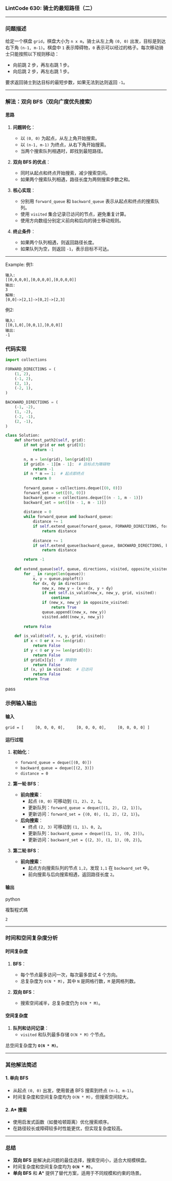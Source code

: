 


### LintCode 630: 骑士的最短路径（二）

---

### 问题描述

给定一个棋盘 `grid`，棋盘大小为 `n x m`，骑士从左上角 `(0, 0)` 出发，目标是到达右下角 `(n-1, m-1)`。棋盘中 `1` 表示障碍物，`0` 表示可以经过的格子。每次移动骑士只能按照以下规则移动：

- 向前跳 2 步，再左右跳 1 步。
- 向后跳 2 步，再左右跳 1 步。

要求返回骑士到达目标的最短步数，如果无法到达则返回 `-1`。

---

### 解法：双向 BFS（双向广度优先搜索）

#### 思路

1. **问题转化**：
    
    - 以 `(0, 0)` 为起点，从左上角开始搜索。
    - 以 `(n-1, m-1)` 为终点，从右下角开始搜索。
    - 当两个搜索队列相遇时，即找到最短路径。
2. **双向 BFS 的优点**：
    
    - 同时从起点和终点开始搜索，减少搜索空间。
    - 如果两个搜索队列相遇，路径长度为两侧搜索步数之和。
3. **核心实现**：
    
    - 分别用 `forward_queue` 和 `backward_queue` 表示从起点和终点的搜索队列。
    - 使用 `visited` 集合记录已访问的节点，避免重复计算。
    - 使用方向数组分别定义前向和后向的骑士移动规则。
4. **终止条件**：
    
    - 如果两个队列相遇，则返回路径长度。
    - 如果队列为空，则返回 `-1`，表示目标不可达。

---
Example:
例1:
```
输入:
[[0,0,0,0],[0,0,0,0],[0,0,0,0]]
输出:
3
解释:
[0,0]->[2,1]->[0,2]->[2,3]
```
例2:
```
输入:
[[0,1,0],[0,0,1],[0,0,0]]
输出:
-1
```


### 代码实现
```python
import collections

FORWARD_DIRECTIONS = (
    (1, 2),
    (-1, 2),
    (2, 1),
    (-2, 1),
)

BACKWARD_DIRECTIONS = (
    (-1, -2),
    (1, -2),
    (-2, -1),
    (2, -1),
)

class Solution:
    def shortest_path2(self, grid):
        if not grid or not grid[0]:
            return -1
            
        n, m = len(grid), len(grid[0])
        if grid[n - 1][m - 1]:  # 目标点为障碍物
            return -1
        if n * m == 1:  # 起点即终点
            return 0
            
        forward_queue = collections.deque([(0, 0)])
        forward_set = set([(0, 0)])
        backward_queue = collections.deque([(n - 1, m - 1)])
        backward_set = set([(n - 1, m - 1)])
        
        distance = 0
        while forward_queue and backward_queue:
            distance += 1
            if self.extend_queue(forward_queue, FORWARD_DIRECTIONS, forward_set, backward_set, grid):
                return distance
                
            distance += 1
            if self.extend_queue(backward_queue, BACKWARD_DIRECTIONS, backward_set, forward_set, grid):
                return distance

        return -1
                
    def extend_queue(self, queue, directions, visited, opposite_visited, grid):
        for _ in range(len(queue)):
            x, y = queue.popleft()
            for dx, dy in directions:
                new_x, new_y = (x + dx, y + dy)
                if not self.is_valid(new_x, new_y, grid, visited):
                    continue
                if (new_x, new_y) in opposite_visited:
                    return True
                queue.append((new_x, new_y))
                visited.add((new_x, new_y))
                
        return False
        
    def is_valid(self, x, y, grid, visited):
        if x < 0 or x >= len(grid):
            return False
        if y < 0 or y >= len(grid[0]):
            return False
        if grid[x][y]:  # 障碍物
            return False
        if (x, y) in visited:  # 已访问
            return False
        return True

```
pass


### 示例输入输出

#### 输入

`grid = [     [0, 0, 0, 0],     [0, 0, 0, 0],     [0, 0, 0, 0] ]`

#### 运行过程

1. **初始化**：
    
    - `forward_queue = deque([(0, 0)])`
    - `backward_queue = deque([(2, 3)])`
    - `distance = 0`
2. **第一轮 BFS**：
    
    - **前向搜索**：
        - 起点 `(0, 0)` 可移动到 `(1, 2)`、`2, 1`。
        - 更新队列：`forward_queue = deque([(1, 2), (2, 1)])`。
        - 更新访问：`forward_set = {(0, 0), (1, 2), (2, 1)}`。
    - **后向搜索**：
        - 终点 `(2, 3)` 可移动到 `(1, 1)`、`0, 2`。
        - 更新队列：`backward_queue = deque([(1, 1), (0, 2)])`。
        - 更新访问：`backward_set = {(2, 3), (1, 1), (0, 2)}`。
3. **第二轮 BFS**：
    
    - **前向搜索**：
        - 起点方向搜索队列的节点 `1,2`，发现 `1,1` 在 `backward_set` 中。
        - 前向搜索与后向搜索相遇，返回路径长度 `2`。

#### 输出

python

複製程式碼

`2`

---

### 时间和空间复杂度分析

#### 时间复杂度

1. **BFS**：
    
    - 每个节点最多访问一次，每次最多尝试 4 个方向。
    - 总复杂度为 `O(N * M)`，其中 `N` 是网格行数，`M` 是网格列数。
2. **双向 BFS**：
    
    - 搜索空间减半，总复杂度仍为 `O(N * M)`。

#### 空间复杂度

1. **队列和访问记录**：
    - `visited` 和队列最多存储 `O(N * M)` 个节点。

总空间复杂度为 **`O(N * M)`**。

---

### 其他解法简述

#### 1. 单向 BFS

- 从起点 `(0, 0)` 出发，使用普通 BFS 搜索到终点 `(n-1, m-1)`。
- 时间复杂度和空间复杂度均为 `O(N * M)`，但搜索空间较大。

#### 2. A* 搜索

- 使用启发式函数（如曼哈顿距离）优化搜索顺序。
- 在路径较长或障碍较多时性能更优，但实现复杂度较高。

---

### 总结

- **双向 BFS** 是解决此问题的最佳选择，搜索空间小，适合大规模棋盘。
- 时间复杂度和空间复杂度均为 **`O(N * M)`**。
- **单向 BFS** 和 **A*** 提供了替代方案，适用于不同规模和约束的场景。


